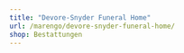 ```yaml
---
title: "Devore-Snyder Funeral Home"
url: /marengo/devore-snyder-funeral-home/
shop: Bestattungen
---
```

